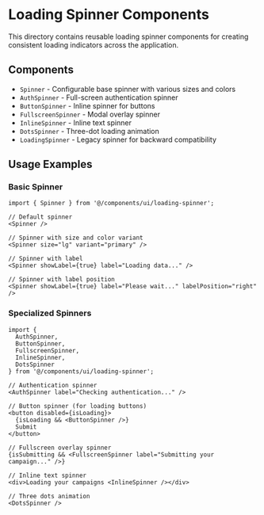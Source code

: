# Loading Spinner Components

This directory contains reusable loading spinner components for creating consistent loading indicators across the application.

## Components

- `Spinner` - Configurable base spinner with various sizes and colors
- `AuthSpinner` - Full-screen authentication spinner
- `ButtonSpinner` - Inline spinner for buttons
- `FullscreenSpinner` - Modal overlay spinner
- `InlineSpinner` - Inline text spinner
- `DotsSpinner` - Three-dot loading animation
- `LoadingSpinner` - Legacy spinner for backward compatibility

## Usage Examples

### Basic Spinner

```tsx
import { Spinner } from '@/components/ui/loading-spinner';

// Default spinner
<Spinner />

// Spinner with size and color variant
<Spinner size="lg" variant="primary" />

// Spinner with label
<Spinner showLabel={true} label="Loading data..." />

// Spinner with label position
<Spinner showLabel={true} label="Please wait..." labelPosition="right" />
```

### Specialized Spinners

```tsx
import { 
  AuthSpinner, 
  ButtonSpinner, 
  FullscreenSpinner,
  InlineSpinner,
  DotsSpinner 
} from '@/components/ui/loading-spinner';

// Authentication spinner
<AuthSpinner label="Checking authentication..." />

// Button spinner (for loading buttons)
<button disabled={isLoading}>
  {isLoading && <ButtonSpinner />}
  Submit
</button>

// Fullscreen overlay spinner
{isSubmitting && <FullscreenSpinner label="Submitting your campaign..." />}

// Inline text spinner
<div>Loading your campaigns <InlineSpinner /></div>

// Three dots animation
<DotsSpinner />
```